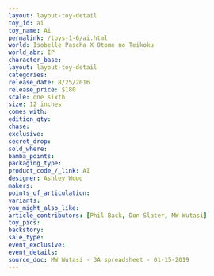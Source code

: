 ```yaml
---
layout: layout-toy-detail 
toy_id: ai
toy_name: Ai
permalink: /toys-1-6/ai.html
world: Isobelle Pascha X Otome no Teikoku
world_abr: IP
character_base: 
layout: layout-toy-detail
categories: 
release_date: 8/25/2016
release_price: $180 
scale: one sixth
size: 12 inches
comes_with: 
edition_qty: 
chase: 
exclusive: 
secret_drop: 
sold_where: 
bamba_points: 
packaging_type: 
product_code_/_link: AI
designer: Ashley Wood
makers: 
points_of_articulation: 
variants: 
you_might_also_like: 
article_contributors: [Phil Back, Don Slater, MW Wutasi]
toy_pics: 
backstory: 
sale_type: 
event_exclusive: 
event_details: 
source_doc: MW Wutasi - 3A spreadsheet - 01-15-2019
---
```

